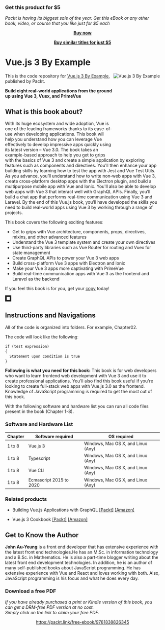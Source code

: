 
### Get this product for $5

<i>Packt is having its biggest sale of the year. Get this eBook or any other book, video, or course that you like just for $5 each</i>


<b><p align='center'>[Buy now](https://packt.link/9781838826345)</p></b>


<b><p align='center'>[Buy similar titles for just $5](https://subscription.packtpub.com/search)</p></b>


# Vue.js 3 By Example

<a href="https://www.packtpub.com/product/vue-js-3-by-example/9781838826345"><img src="https://static.packt-cdn.com/products/9781838826345/cover/smaller" alt="Vue.js 3 By Example" height="256px" align="right"></a>

This is the code repository for [Vue.js 3 By Example](https://www.packtpub.com/product/vue-js-3-by-example/9781838826345), published by Packt.

**Build eight real-world applications from the ground up using Vue 3, Vuex, and PrimeVue**

## What is this book about?
With its huge ecosystem and wide adoption, Vue is one of the leading frameworks thanks to its ease-of-use when developing applications. This book will help you understand how you can leverage Vue effectively to develop impressive apps quickly using its latest version – Vue 3.0.
The book takes an example-based approach to help you get to grips with the basics of Vue 3 and create a simple application by exploring features such as components and directives. You'll then enhance your app building skills by learning how to test the app with Jest and Vue Test Utils. As you advance, you’ll understand how to write non-web apps with Vue 3, create cross-platform desktop apps with the Electron plugin, and build a multipurpose mobile app with Vue and Ionic. You'll also be able to develop web apps with Vue 3 that interact well with GraphQL APIs. Finally, you’ll build a chat app that performs real-time communication using Vue 3 and Laravel.
By the end of this Vue.js book, you’ll have developed the skills you need to build real-world apps using Vue 3 by working through a range of projects.

This book covers the following exciting features: 
* Get to grips with Vue architecture, components, props, directives, mixins, and other advanced features
* Understand the Vue 3 template system and create your own directives
* Use third-party libraries such as Vue Router for routing and Vuex for state management
* Create GraphQL APIs to power your Vue 3 web apps
* Build cross-platform Vue 3 apps with Electron and Ionic
* Make your Vue 3 apps more captivating with PrimeVue
* Build real-time communication apps with Vue 3 as the frontend and Laravel as the backend

If you feel this book is for you, get your [copy](https://www.amazon.com/dp/1838826343) today!

<a href="https://www.packtpub.com/?utm_source=github&utm_medium=banner&utm_campaign=GitHubBanner"><img src="https://raw.githubusercontent.com/PacktPublishing/GitHub/master/GitHub.png" alt="https://www.packtpub.com/" border="5" /></a>

## Instructions and Navigations
All of the code is organized into folders. For example, Chapter02.

The code will look like the following:
```
if (test expression)
{
  Statement upon condition is true
}
```

**Following is what you need for this book:**
This book is for web developers who want to learn frontend web development with Vue 3 and use it to create professional applications. You'll also find this book useful if you're looking to create full-stack web apps with Vue.js 3.0 as the frontend. Knowledge of JavaScript programming is required to get the most out of this book.

With the following software and hardware list you can run all code files present in the book (Chapter 1-8).

### Software and Hardware List

| Chapter  | Software required                   | OS required                        |
| -------- | ------------------------------------| -----------------------------------|
| 1 to 8       | Vue.js 3                  | Windows, Mac OS X, and Linux (Any) |
| 1 to 8        | Typescript             | Windows, Mac OS X, and Linux (Any) |
| 1 to 8       | Vue CLI           | Windows, Mac OS X, and Linux (Any) |
| 1 to 8        | Ecmascript 2015 to 2020            | Windows, Mac OS X, and Linux (Any) |

### Related products <Other books you may enjoy>
* Building Vue.js Applications with GraphQL [[Packt]](https://www.packtpub.com/product/building-vue-js-applications-with-graphql/9781800565074) [[Amazon]](https://www.amazon.com/dp/1800565070)

* Vue.js 3 Cookbook [[Packt]](https://www.packtpub.com/product/vue-js-3-cookbook/9781838826222) [[Amazon]](https://www.amazon.com/dp/183882622X)

## Get to Know the Author
**John Au-Yeung**
is a front end developer that has extensive experience with the latest front end technologies.He has an M.Sc. in information technology and a B.Sc. in Mathematics. He is also a part-time blogger writing about the latest front end development technologies. In addition, he is an author of many self-published books about JavaScript programming. He has extensive experience with Vue and React and loves working with both. Also, JavaScript programming is his focus and what he does every day.
### Download a free PDF

 <i>If you have already purchased a print or Kindle version of this book, you can get a DRM-free PDF version at no cost.<br>Simply click on the link to claim your free PDF.</i>
<p align="center"> <a href="https://packt.link/free-ebook/9781838826345">https://packt.link/free-ebook/9781838826345 </a> </p>